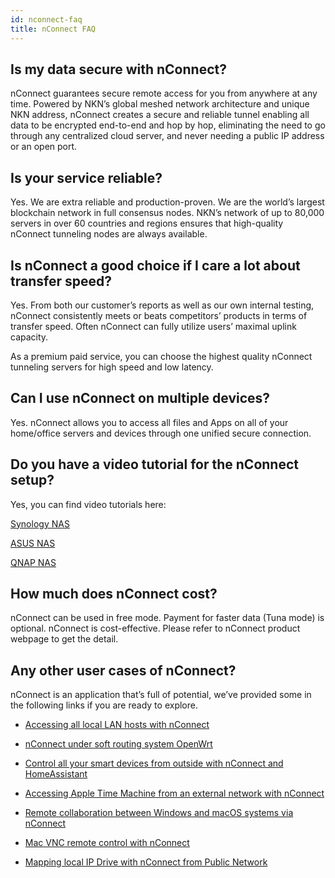 ```yaml
---
id: nconnect-faq
title: nConnect FAQ
---
```


## Is my data secure with nConnect?

nConnect guarantees secure remote access for you from anywhere at any time. Powered by NKN’s global meshed network architecture and unique NKN address, nConnect creates a secure and reliable tunnel enabling all data to be encrypted end-to-end and hop by hop, eliminating the need to go through any centralized cloud server, and never needing a public IP address or an open port.

## Is your service reliable?

Yes. We are extra reliable and production-proven. We are the world’s largest blockchain network in full consensus nodes. NKN’s network of up to 80,000 servers in over 60 countries and regions ensures that high-quality nConnect tunneling nodes are always available.

## Is nConnect a good choice if I care a lot about transfer speed?

Yes. From both our customer’s reports as well as our own internal testing, nConnect consistently meets or beats competitors’ products in terms of transfer speed. Often nConnect can fully utilize users’ maximal uplink capacity.

As a premium paid service, you can choose the highest quality nConnect tunneling servers for high speed and low latency.

## Can I use nConnect on multiple devices?

Yes. nConnect allows you to access all files and Apps on all of your home/office servers and devices through one unified secure connection.

## Do you have a video tutorial for the nConnect setup?

Yes, you can find video tutorials here:

[Synology NAS](https://forum.nkn.org/t/nconnect-user-manual-video-synology-nconnect/2457)

[ASUS NAS](https://forum.nkn.org/t/nconnect-user-manual-video-asustor-nconnect/2501)

[QNAP NAS](https://forum.nkn.org/t/nconnect-user-manual-video-qnap-nconnect/2554)

## How much does nConnect cost?

nConnect can be used in free mode. Payment for faster data (Tuna mode) is optional. nConnect is cost-effective. Please refer to nConnect product webpage to get the detail. 

## Any other user cases of nConnect?

nConnect is an application that’s full of potential, we’ve provided some in the following links if you are ready to explore.

- [Accessing all local LAN hosts with nConnect](https://forum.nkn.org/t/advanced-applications-access-all-local-lan-hosts-with-nconnect/4650)

- [nConnect under soft routing system OpenWrt](https://forum.nkn.org/t/advanced-applications-execute-nconnect-under-soft-routing-system-openwrt/4660)

- [Control all your smart devices from outside with nConnect and HomeAssistant](https://forum.nkn.org/t/how-to-controll-all-your-smart-devices-from-outside-with-nconnect-and-home-assistant/4623)

- [Accessing Apple Time Machine from an external network with nConnect](https://forum.nkn.org/t/only-2-steps-to-use-apple-time-machine-from-the-external-network-with-nconnect/4570)

- [Remote collaboration between Windows and macOS systems via nConnect](https://forum.nkn.org/t/nconnect-remote-collaboration-with-rustdesk-or-teamviewer/4073)

- [Mac VNC remote control with nConnect](https://forum.nkn.org/t/nconnect-mac-vnc-remote-control-tutorial/4021)

- [Mapping local IP Drive with nConnect from Public Network](https://forum.nkn.org/t/mapping-local-ip-drive-with-nconnect-from-public-network/4757)
